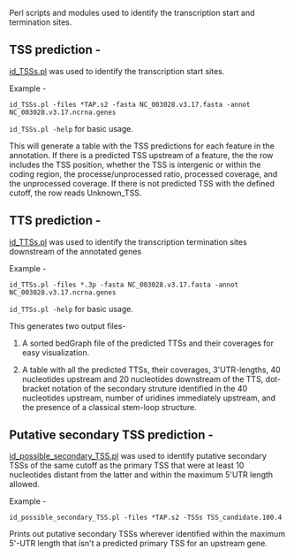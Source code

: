 Perl scripts and modules used to identify the transcription start and termination sites.


## TSS prediction -
[id_TSSs.pl](https://github.com/nikhilram/T4pipeline/blob/master/scripts/id_TSSs.pl) was used to identify the transcription start sites.    

Example -
```
id_TSSs.pl -files *TAP.s2 -fasta NC_003028.v3.17.fasta -annot NC_003028.v3.17.ncrna.genes
```
```id_TSSs.pl -help``` for basic usage. 

This will generate a table with the TSS predictions for each feature in the annotation. If there is a predicted TSS upstream of a feature, the the row includes the TSS position, whether the TSS is intergenic or within the coding region, the processe/unprocessed ratio, processed coverage, and the unprocessed coverage. If there is not predicted TSS with the defined cutoff, the row reads Unknown_TSS.






## TTS prediction -
[id_TTSs.pl](https://github.com/nikhilram/T4pipeline/blob/master/scripts/id_TTSs.pl) was used to identify the transcription termination sites downstream of the annotated genes

Example -
```
id_TTSs.pl -files *.3p -fasta NC_003028.v3.17.fasta -annot NC_003028.v3.17.ncrna.genes
```
```id_TTSs.pl -help``` for basic usage. 

This generates two output files- 

1. A sorted bedGraph file of the predicted TTSs and their coverages for easy visualization. 

2. A table with all the predicted TTSs, their coverages, 3'UTR-lengths, 40 nucleotides upstream and 20 nucleotides downstream of the TTS, dot-bracket notation of the secondary struture identified in the 40 nucleotides upstream, number of uridines immediately upstream, and the presence of a classical stem-loop structure.





## Putative secondary TSS prediction - 
[id_possible_secondary_TSS.pl](https://github.com/nikhilram/T4pipeline/blob/master/scripts/id_possible_secondary_TSS.pl) was used to identify putative secondary TSSs of the same cutoff as the primary TSS that were at least 10 nucleotides distant from the latter and within the maximum 5'UTR length allowed. 

Example - 
```
id_possible_secondary_TSS.pl -files *TAP.s2 -TSSs TSS_candidate.100.4 
```

Prints out putative secondary TSSs wherever identified within the maximum 5'-UTR length that isn't a predicted primary TSS for an upstream gene.
